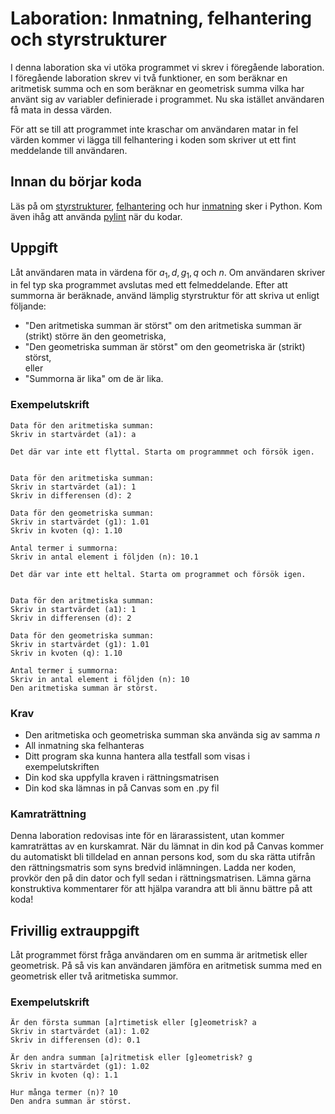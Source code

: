 # Laboration: Inmatning, felhantering och styrstrukturer

I denna laboration ska vi utöka programmet vi skrev i föregående laboration.
I föregående laboration skrev vi två funktioner, en som beräknar en aritmetisk 
summa och en som beräknar en geometrisk summa vilka har använt sig av variabler
definierade i programmet. Nu ska istället användaren få mata in dessa värden. 

För att se till att programmet inte kraschar om användaren matar in fel värden
kommer vi lägga till felhantering i koden som skriver ut ett fint meddelande till
användaren. 

## Innan du börjar koda

Läs på om [styrstrukturer][styrstrukturer], [felhantering][felhantering] och hur [inmatning][inmatning] sker i Python.
Kom även ihåg att använda [pylint][pylint] när du kodar. 

[styrstrukturer]: https://docs.python.org/3/reference/compound_stmts.html#
[felhantering]: https://docs.python.org/3/tutorial/errors.html
[inmatning]: https://docs.python.org/3/library/functions.html#input
[pylint]: https://pypi.org/project/pylint/

## Uppgift

Låt användaren mata in värdena för $a_1, d, g_1, q$ och $n$. Om användaren
skriver in fel typ ska programmet avslutas med ett felmeddelande. Efter att 
summorna är beräknade, använd lämplig styrstruktur för att skriva ut 
enligt följande:

- "Den aritmetiska summan är störst" om den aritmetiska summan är (strikt) 
  större än den geometriska,
- "Den geometriska summan är störst" om den geometriska är (strikt) störst,  
  eller
- "Summorna är lika" om de är lika.

### Exempelutskrift
```
Data för den aritmetiska summan:
Skriv in startvärdet (a1): a

Det där var inte ett flyttal. Starta om programmmet och försök igen.


Data för den aritmetiska summan:
Skriv in startvärdet (a1): 1
Skriv in differensen (d): 2

Data för den geometriska summan:
Skriv in startvärdet (g1): 1.01
Skriv in kvoten (q): 1.10

Antal termer i summorna:
Skriv in antal element i följden (n): 10.1

Det där var inte ett heltal. Starta om programmet och försök igen.


Data för den aritmetiska summan:
Skriv in startvärdet (a1): 1
Skriv in differensen (d): 2

Data för den geometriska summan:
Skriv in startvärdet (g1): 1.01
Skriv in kvoten (q): 1.10

Antal termer i summorna:
Skriv in antal element i följden (n): 10
Den aritmetiska summan är störst.
```

### Krav

* Den aritmetiska och geometriska summan ska använda sig av samma $n$
* All inmatning ska felhanteras
* Ditt program ska kunna hantera alla testfall som visas i exempelutskriften
* Din kod ska uppfylla kraven i rättningsmatrisen
* Din kod ska lämnas in på Canvas som en .py fil
 
### Kamraträttning

Denna laboration redovisas inte för en lärarassistent, utan kommer kamraträttas av en kurskamrat. När du lämnat in din kod på Canvas kommer du automatiskt bli tilldelad en annan persons kod, som du ska rätta utifrån den rättningsmatris som syns bredvid inlämningen. Ladda ner koden, provkör den på din dator och fyll sedan i rättningsmatrisen. Lämna gärna konstruktiva kommentarer för att hjälpa varandra att bli ännu bättre på att koda!

## Frivillig extrauppgift

Låt programmet först fråga användaren om en summa är aritmetisk eller 
geometrisk. På så vis kan användaren jämföra en aritmetisk summa med en 
geometrisk eller två aritmetiska summor.

### Exempelutskrift
```
Är den första summan [a]rtimetisk eller [g]eometrisk? a
Skriv in startvärdet (a1): 1.02
Skriv in differensen (d): 0.1

Är den andra summan [a]ritmetisk eller [g]eometrisk? g
Skriv in startvärdet (g1): 1.02
Skriv in kvoten (q): 1.1

Hur många termer (n)? 10
Den andra summan är störst.
```

